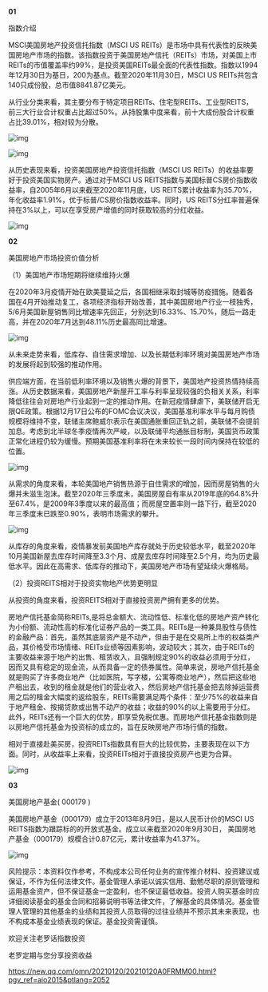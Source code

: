 **01**

指数介绍

MSCI美国房地产投资信托指数（MSCI US REITs）是市场中具有代表性的反映美国房地产市场的指数。该指数投资于美国房地产信托（REITs）市场，对美国上市REITs的市值覆盖率约99%，是投资美国REITs最全面的代表性指数。指数以1994年12月30日为基日，200为基点。截至2020年11月30日，MSCI US REITs共包含140只成份股，总市值8841.87亿美元。

从行业分类来看，其主要分布于特定项目REITs、住宅型REITs、工业型REITS，前三大行业合计权重占比超过50%。从持股集中度来看，前十大成份股合计权重占比39.01%，相对较为分散。

![img](https://inews.gtimg.com/newsapp_bt/0/13064240400/1000)

![img](https://inews.gtimg.com/newsapp_bt/0/13064240401/1000)

从历史表现来看，投资美国房地产投资信托指数（MSCI US REITs）的收益率要好于投资美国实物房产。通过对于MSCI US REITS指数与美国标普CS房价指数收益率，自2005年6月以来截至2020年11月底，US REITS累计收益率为35.70%，年化收益率1.91%，优于标普/CS房价指数收益率。同时，US REITS分红率普遍保持在3%以上，可以在享受房产增值的同时获取较高的分红收益。

![img](https://inews.gtimg.com/newsapp_bt/0/13064240402/1000)

**02**

美国房地产市场投资价值分析

（1）美国地产市场短期将继续维持火爆

在2020年3月疫情开始在欧美蔓延之后，各国相继采取封城等防疫措施。随着各国在4月开始推动复工，各项经济指标开始改善，其中美国房地产行业一枝独秀，5/6月美国新屋销售同比增速率先回正，分别达到16.33%、15.70%，随后一路走高，并在2020年7月达到48.11%历史最高同比增速。

![img](https://inews.gtimg.com/newsapp_bt/0/13064240403/1000)

从未来走势来看，低库存、自住需求增加、以及长期低利率环境对美国房地产市场的发展将起到较强的推动作用。

供应端方面，在当前低利率环境以及销售火爆的背景下，美国地产投资热情持续高涨。从历史数据来看，美国房地产新屋开工率与利率呈现较强的负相关关系，利率降低往往会对房地产行业起到一定的推动作用。在新冠疫情肆虐下，美联储开启无限QE政策。根据12月17日公布的FOMC会议决议，美国基准利率水平与每月购债规模将维持不变，联储主席鲍威尔表示在美国通胀重回正轨之前，美联储不会提前加息。考虑到北半球冬季疫情再次严峻，以及联储平均通胀目标制，美国货币政策正常化进程仍较为缓慢。预期美国基准利率将在未来较长一段时间内保持在较低的位置。

![img](https://inews.gtimg.com/newsapp_bt/0/13064240404/1000)

从需求的角度来看，本轮美国地产销售热源于自住需求的增加，因而房屋销售的火爆并未滋生泡沫。截至2020年三季度末，美国房屋自有率从2019年底的64.8%升至67.4%，是2009年3季度以来的最高值；而房屋空置率则一路下行，截至2020年三季度末已跌至0.90%，表明市场需求的攀升。

![img](https://inews.gtimg.com/newsapp_bt/0/13064240405/1000)

从库存的角度来看，疫情暴发前美国地产库存就处于历史较低水平，截至2020年10月美国新屋去库存时间降至3.3个月、成屋去库存时间降至2.5个月，均为历史最低水平。因此在高需求、低库存的推动下，美国房地产市场有望延续火爆格局。

（2）投资REITS相对于投资实物地产优势更明显

从投资的角度来看，投资REITS相对于直接投资房产拥有更多的优势。

房地产信托基金简称REITs,是将总金额大、流动性低、标准化低的房地产资产转化为小份额、流动性高的标准化证券产品的一类工具。REITs是一种兼具股性与债性的金融产品：首先，虽然其底层资产是不动产，但由于是在交易所上市的权益类产品，其价格受市场情绪、REITs业绩等因素影响，波动较大；其次，由于REITs的主要收益来源于地产的出售、租赁收入，且强制规定90%的收益必须用于分红，因而又具有稳定的现金流，从而具备一定的债券属性。简单来说，房地产信托基金就是购买了许多商业地产（比如医院，写字楼，公寓等商业地产），然后把这些地产租出去，收到的租金就是他们的营业收入，然后房地产信托基金把去除掉运营费用之后的租金大幅度的返给股东，REITs需要满足两个条件：至少75%的收益来自于地产租金、按揭贷款或出售不动产的收益；收益的90%的以上需要用于分红。此外，REITs还有一个巨大的优势，即享受免税优惠。而房地产信托基金指数则是以房地产信托基金为投资标的成立的，旨在反映房地产市场行情的指数。

相对于直接赴美买房，投资REITs指数具有巨大的比较优势，主要表现在以下方面。同时，从收益率上来看，投资REITs相对于直接投资房产也更为合算。

![img](https://inews.gtimg.com/newsapp_bt/0/13064240406/1000)

**03**

美国房地产基金( 000179 )

美国房地产基金（000179）成立于2013年8月9日，是以人民币计价的MSCI US REITS指数为跟踪标的的开放式基金。成立以来截至2020年9月30日， 美国房地产基金（000179）规模合计0.87亿元，累计收益率为41.37%。

![img](https://inews.gtimg.com/newsapp_bt/0/13064240407/1000)

风险提示：本资料仅作参考，不构成本公司任何业务的宣传推介材料、投资建议或保证，不作为任何法律文件。基金管理人承诺以诚实信用、勤勉尽职的原则管理和运用基金资产，但不保证基金一定盈利，也不保证最低收益。投资人购买基金时应详细阅读基金的基金合同和招募说明书等法律文件，了解基金的具体情况。基金管理人管理的其他基金的业绩和其投资人员取得的过往业绩并不预示其未来表现，也不构成本基金业绩表现的保证。基金投资需谨慎。

欢迎关注老罗话指数投资

老罗定期与您分享投资收益

https://new.qq.com/omn/20210120/20210120A0FRMM00.html?pgv_ref=aio2015&ptlang=2052